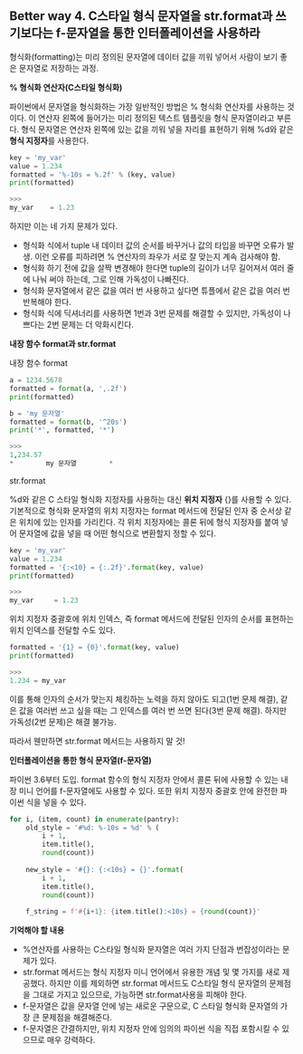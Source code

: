## Better way 4. C스타일 형식 문자열을 str.format과 쓰기보다는 f-문자열을 통한 인터폴레이션을 사용하라

형식화(formatting)는 미리 정의된 문자열에 데이터 값을 끼워 넣어서 사람이 보기 좋은 문자열로 저장하는 과정.

**% 형식화 연산자(C스타일 형식화)**

파이썬에서 문자열을 형식화하는 가장 일반적인 방법은 % 형식화 연산자를 사용하는 것이다. 이 연산자 왼쪽에 들어가는 미리 정의된 텍스트 템플릿을 형식 문자열이라고 부른다. 형식 문자열은 연산자 왼쪽에 있는 값을 끼워 넣을 자리를 표현하기 위해 %d와 같은 **형식 지정자**를 사용한다. 

```python
key = 'my_var'
value = 1.234
formatted = '%-10s = %.2f' % (key, value)
print(formatted)

>>>
my_var    = 1.23
```

하지만 이는 네 가지 문제가 있다.

- 형식화 식에서 tuple 내 데이터 값의 순서를 바꾸거나 값의 타입을 바꾸면 오류가 발생. 이런 오류를 피하려면 % 연산자의 좌우가 서로 잘 맞는지 계속 검사해야 함.
- 형식화 하기 전에 값을 살짝 변경해야 한다면 tuple의 길이가 너무 길어져서 여러 줄에 나눠 써야 하는데, 그로 인해 가독성이 나빠진다.
- 형식화 문자열에서 같은 값을 여러 번 사용하고 싶다면 튜플에서 같은 값을 여러 번 반복해야 한다.
- 형식화 식에 딕셔너리를 사용하면 1번과 3번 문제를 해결할 수 있지만, 가독성이 나쁘다는 2번 문제는 더 악화시킨다.

**내장 함수 format과 str.format**

내장 함수 format

```python
a = 1234.5678
formatted = format(a, ',.2f')
print(formatted)

b = 'my 문자열'
formatted = format(b, '^20s')
print('*', formatted, '*')

>>>
1,234.57
*        my 문자열        *
```

str.format

%d와 같은 C 스타일 형식화 지정자를 사용하는 대신 **위치 지정자** {}를 사용할 수 있다. 기본적으로 형식화 문자열의 위치 지정자는 format 메서드에 전달된 인자 중 순서상 같은 위치에 있는 인자를 가리킨다. 각 위치 지정자에는 콜론 뒤에 형식 지정자를 붙여 넣어 문자열에 값을 넣을 때 어떤 형식으로 변환할지 정할 수 있다.

```python
key = 'my_var'
value = 1.234
formatted = '{:<10} = {:.2f}'.format(key, value)
print(formatted)

>>>
my_var     = 1.23
```

위치 지정자 중괄호에 위치 인덱스, 즉 format 메서드에 전달된 인자의 순서를 표현하는 위치 인덱스를 전달할 수도 있다.

```python
formatted = '{1} = {0}'.format(key, value)
print(formatted)

>>>
1.234 = my_var
```

이를 통해 인자의 순서가 맞는지 체킹하는 노력을 하지 않아도 되고(1번 문제 해결), 같은 값을 여러번 쓰고 싶을 때는 그 인덱스를 여러 번 쓰면 된다(3번 문제 해결). 하지만 가독성(2번 문제)은 해결 불가능.

따라서 웬만하면 str.format 메서드는 사용하지 말 것!

**인터폴레이션을 통한 형식 문자열(f-문자열)**

파이썬 3.6부터 도입. format 함수의 형식 지정자 안에서 콜론 뒤에 사용할 수 있는 내장 미니 언어를 f-문자열에도 사용할 수 있다. 또한 위치 지정자 중괄호 안에 완전한 파이썬 식을 넣을 수 있다.

```python
for i, (item, count) in enumerate(pantry):
    old_style = '#%d: %-10s = %d' % (
        i + 1,
        item.title(),
        round(count))
        
    new_style = '#{}: {:<10s} = {}'.format(
        i + 1,
        item.title(),
        round(count))
        
    f_string = f'#{i+1}: {item.title():<10s} = {round(count)}'
```

**기억해야 할 내용**
- %연산자를 사용하는 C스타일 형식화 문자열은 여러 가지 단점과 번잡성이라는 문제가 있다.
- str.format 메서드는 형식 지정자 미니 언어에서 유용한 개념 및 몇 가지를 새로 제공했다. 하지만 이를 제외하면 str.format 메서드도 C스타일 형식 문자열의 문제점을 그대로 가지고 있으므로, 가능하면 str.format사용을 피해야 한다.
- f-문자열은 값을 문자열 안에 넣는 새로운 구문으로, C 스타일 형식화 문자열의 가장 큰 문제점을 해결해준다.
- f-문자열은 간결하지만, 위치 지정자 안에 임의의 파이썬 식을 직접 포함시킬 수 있으므로 매우 강력하다.